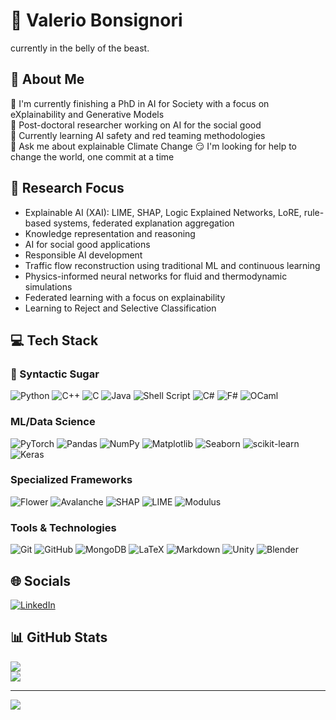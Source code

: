 # 👋 Valerio Bonsignori
currently in the belly of the beast.
## 💫 About Me
🔭 I'm currently finishing a PhD in AI for Society with a focus on eXplainability and Generative Models  
🔬 Post-doctoral researcher working on AI for the social good  
🌱 Currently learning AI safety and red teaming methodologies  
💬 Ask me about explainable Climate Change 
😏 I'm looking for help to change the world, one commit at a time  

## 🧠 Research Focus
- Explainable AI (XAI): LIME, SHAP, Logic Explained Networks, LoRE, rule-based systems, federated explanation aggregation
- Knowledge representation and reasoning
- AI for social good applications
- Responsible AI development
- Traffic flow reconstruction using traditional ML and continuous learning
- Physics-informed neural networks for fluid and thermodynamic simulations
- Federated learning with a focus on explainability
- Learning to Reject and Selective Classification

## 💻 Tech Stack

### 🍯 Syntactic Sugar
![Python](https://img.shields.io/badge/python-3670A0?style=flat&logo=python&logoColor=ffdd54) ![C++](https://img.shields.io/badge/c++-%2300599C.svg?style=flat&logo=c%2B%2B&logoColor=white) ![C](https://img.shields.io/badge/c-%2300599C.svg?style=flat&logo=c&logoColor=white) ![Java](https://img.shields.io/badge/java-%23ED8B00.svg?style=flat&logo=openjdk&logoColor=white) ![Shell Script](https://img.shields.io/badge/shell_script-%23121011.svg?style=flat&logo=gnu-bash&logoColor=white) ![C#](https://img.shields.io/badge/c%23-%23378BBA.svg?style=flat&logo=c-sharp&logoColor=white) ![F#](https://img.shields.io/badge/f%23-%23378BBA.svg?style=flat&logo=.net&logoColor=white) ![OCaml](https://img.shields.io/badge/ocaml-%23E98407.svg?style=flat&logo=ocaml&logoColor=white) <!-- ![Prolog](https://img.shields.io/badge/prolog-%23FF0000.svg?style=flat&logoColor=white)-->

### ML/Data Science
![PyTorch](https://img.shields.io/badge/PyTorch-%23EE4C2C.svg?style=flat&logo=PyTorch&logoColor=white) ![Pandas](https://img.shields.io/badge/pandas-%23150458.svg?style=flat&logo=pandas&logoColor=white) ![NumPy](https://img.shields.io/badge/numpy-%23013243.svg?style=flat&logo=numpy&logoColor=white) ![Matplotlib](https://img.shields.io/badge/Matplotlib-%23ffffff.svg?style=flat&logo=Matplotlib&logoColor=black) ![Seaborn](https://img.shields.io/badge/Seaborn-%2371CAEB.svg?style=flat&logo=seaborn&logoColor=white) ![scikit-learn](https://img.shields.io/badge/scikit--learn-%23F7931E.svg?style=flat&logo=scikit-learn&logoColor=white) ![Keras](https://img.shields.io/badge/Keras-%23D00000.svg?style=flat&logo=Keras&logoColor=white)

### Specialized Frameworks
![Flower](https://img.shields.io/badge/🌸_Flower-Federated_Learning-%23F7C530.svg?style=flat) ![Avalanche](https://img.shields.io/badge/Avalanche-Continual_Learning-%235181B8.svg?style=flat) ![SHAP](https://img.shields.io/badge/SHAP-Explainable_AI-%236236FF.svg?style=flat) ![LIME](https://img.shields.io/badge/LIME-Model_Interpretability-%2300A86B.svg?style=flat) ![Modulus](https://img.shields.io/badge/Modulus-Physics_Informed_NN-%2376B900.svg?style=flat&logo=nvidia&logoColor=white)

### Tools & Technologies
![Git](https://img.shields.io/badge/git-%23F05033.svg?style=flat&logo=git&logoColor=white) ![GitHub](https://img.shields.io/badge/github-%23121011.svg?style=flat&logo=github&logoColor=white) ![MongoDB](https://img.shields.io/badge/MongoDB-%234ea94b.svg?style=flat&logo=mongodb&logoColor=white) ![LaTeX](https://img.shields.io/badge/latex-%23008080.svg?style=flat&logo=latex&logoColor=white) ![Markdown](https://img.shields.io/badge/markdown-%23000000.svg?style=flat&logo=markdown&logoColor=white) ![Unity](https://img.shields.io/badge/unity-%23000000.svg?style=flat&logo=unity&logoColor=white) ![Blender](https://img.shields.io/badge/blender-%23F5792A.svg?style=flat&logo=blender&logoColor=white)

## 🌐 Socials
[![LinkedIn](https://img.shields.io/badge/LinkedIn-%230077B5.svg?logo=linkedin&logoColor=white)](https://www.linkedin.com/in/valerio-bonsignori-2116b9220/)

## 📊 GitHub Stats
![](https://github-readme-stats.vercel.app/api?username=valevalerio&theme=dark&hide_border=false&include_all_commits=true&count_private=true&langs_count=8hide_progress=true)<br/>
![](https://github-readme-streak-stats.herokuapp.com/?user=valevalerio&show_icons=true&theme=synthwave&hide_border=false)<br/>

---
[![](https://visitcount.itsvg.in/api?id=valevalerio&icon=0&color=0)](https://visitcount.itsvg.in)

<!-- Changes made:
1. Added additional programming languages (C#, F#, OCaml, Prolog)
2. Renamed "Languages" section to "Syntactic Sugar"
3. Expanded Research Focus section with detailed areas
4. Added Unity and Blender to Tools & Technologies
5. Added Modulus to Specialized Frameworks
6. Added emoji to Flower and Modulus badges
7. Enhanced existing sections with more comprehensive information
-->
